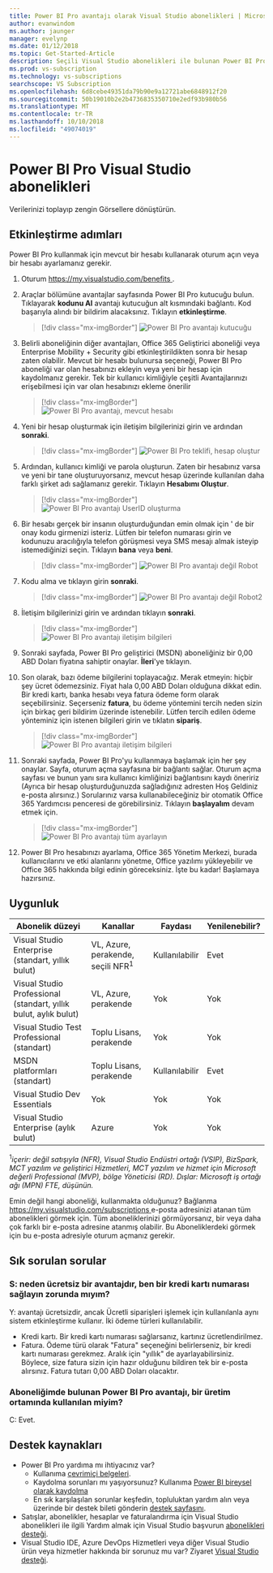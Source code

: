 ```yaml
---
title: Power BI Pro avantajı olarak Visual Studio abonelikleri | Microsoft Docs
author: evanwindom
ms.author: jaunger
manager: evelynp
ms.date: 01/12/2018
ms.topic: Get-Started-Article
description: Seçili Visual Studio abonelikleri ile bulunan Power BI Pro aboneliği hakkında bilgi edinin.
ms.prod: vs-subscription
ms.technology: vs-subscriptions
searchscope: VS Subscription
ms.openlocfilehash: 6d8cebe49351da79b90e9a12721abe6848912f20
ms.sourcegitcommit: 50b19010b2e2b4736835350710e2edf93b980b56
ms.translationtype: MT
ms.contentlocale: tr-TR
ms.lasthandoff: 10/10/2018
ms.locfileid: "49074019"
---
```

# <a name="power-bi-pro-in-visual-studio-subscriptions"></a>Power BI Pro Visual Studio abonelikleri

Verilerinizi toplayıp zengin Görsellere dönüştürün.

## <a name="activation-steps"></a>Etkinleştirme adımları
Power BI Pro kullanmak için mevcut bir hesabı kullanarak oturum açın veya bir hesabı ayarlamanız gerekir.
1.  Oturum [ https://my.visualstudio.com/benefits ](https://my.visualstudio.com/benefits?wt.mc_id=o~msft~docs).

2.  Araçlar bölümüne avantajlar sayfasında Power BI Pro kutucuğu bulun. Tıklayarak **kodunu Al** avantajı kutucuğun alt kısmındaki bağlantı.   Kod başarıyla alındı bir bildirim alacaksınız.  Tıklayın **etkinleştirme**.
    > [!div class="mx-imgBorder"]
    > ![Power BI Pro avantajı kutucuğu](_img\vs-pbi\vs-pbi-tile.png)

2. Belirli aboneliğinin diğer avantajları, Office 365 Geliştirici aboneliği veya Enterprise Mobility + Security gibi etkinleştirildikten sonra bir hesap zaten olabilir.  Mevcut bir hesabı bulunursa seçeneği, Power BI Pro aboneliği var olan hesabınızı ekleyin veya yeni bir hesap için kaydolmanız gerekir.  Tek bir kullanıcı kimliğiyle çeşitli Avantajlarınızı erişebilmesi için var olan hesabınızı ekleme önerilir
    > [!div class="mx-imgBorder"]
    > ![Power BI Pro avantajı, mevcut hesabı](_img\vs-pbi\vs-pbi-existing-account.png)

3.  Yeni bir hesap oluşturmak için iletişim bilgilerinizi girin ve ardından **sonraki**.
    > [!div class="mx-imgBorder"]
    > ![Power BI Pro teklifi, hesap oluştur](_img\vs-pbi\vs-pbi-create-account-cropped.png)


4.  Ardından, kullanıcı kimliği ve parola oluşturun.  Zaten bir hesabınız varsa ve yeni bir tane oluşturuyorsanız, mevcut hesap üzerinde kullanılan daha farklı şirket adı sağlamanız gerekir.  Tıklayın **Hesabımı Oluştur**.
    > [!div class="mx-imgBorder"]
    > ![Power BI Pro avantajı UserID oluşturma](_img\vs-pbi\vs-pbi-create-user-id-cropped.png)


5.  Bir hesabı gerçek bir insanın oluşturduğundan emin olmak için ' de bir onay kodu girmenizi isteriz.  Lütfen bir telefon numarası girin ve kodunuzu aracılığıyla telefon görüşmesi veya SMS mesajı almak isteyip istemediğinizi seçin.  Tıklayın **bana** veya **beni**.
    > [!div class="mx-imgBorder"]
    > ![Power BI Pro avantajı değil Robot](_img\vs-pbi\vs-pbi-robot1-cropped.png)


6.  Kodu alma ve tıklayın girin **sonraki**.
    > [!div class="mx-imgBorder"]
    > ![Power BI Pro avantajı değil Robot2](_img\vs-pbi\vs-pbi-robot2-cropped.png)

7.  İletişim bilgilerinizi girin ve ardından tıklayın **sonraki**.
    > [!div class="mx-imgBorder"]
    > ![Power BI Pro avantajı iletişim bilgileri](_img\vs-pbi\vs-pbi-contact-cropped.png)


8.  Sonraki sayfada, Power BI Pro geliştirici (MSDN) aboneliğiniz bir 0,00 ABD Doları fiyatına sahiptir onaylar.  **İleri**'ye tıklayın.

9.  Son olarak, bazı ödeme bilgilerini toplayacağız.  Merak etmeyin: hiçbir şey ücret ödemezsiniz.  Fiyat hala 0,00 ABD Doları olduğuna dikkat edin.  Bir kredi kartı, banka hesabı veya fatura ödeme form olarak seçebilirsiniz.  Seçerseniz **fatura**, bu ödeme yöntemini tercih neden sizin için birkaç geri bildirim üzerinde istenebilir.  Lütfen tercih edilen ödeme yönteminiz için istenen bilgileri girin ve tıklatın **sipariş**.
    > [!div class="mx-imgBorder"]
    > ![Power BI Pro avantajı iletişim bilgileri](_img\vs-pbi\vs-pbi-payment-blurred-cropped.png)

10. Sonraki sayfada, Power BI Pro'yu kullanmaya başlamak için her şey onaylar.  Sayfa, oturum açma sayfasına bir bağlantı sağlar.  Oturum açma sayfası ve bunun yanı sıra kullanıcı kimliğinizi bağlantısını kaydı öneririz  (Ayrıca bir hesap oluşturduğunuzda sağladığınız adresten Hoş Geldiniz e-posta alırsınız.)  Sorularınız varsa kullanabileceğiniz bir otomatik Office 365 Yardımcısı penceresi de görebilirsiniz.  Tıklayın **başlayalım** devam etmek için.
    > [!div class="mx-imgBorder"]
    > ![Power BI Pro avantajı tüm ayarlayın](_img\vs-pbi\vs-pbi-all-set-cropped.png)


11. Power BI Pro hesabınızı ayarlama, Office 365 Yönetim Merkezi, burada kullanıcılarını ve etki alanlarını yönetme, Office yazılımı yükleyebilir ve Office 365 hakkında bilgi edinin göreceksiniz.  İşte bu kadar!  Başlamaya hazırsınız.

## <a name="eligibility"></a>Uygunluk
| Abonelik düzeyi                                                 |     Kanallar                                            | Faydası                                                          | Yenilenebilir?    |
|--------------------------------------------------------------------|---------------------------------------------------------|------------------------------------------------------------------|---------------|
| Visual Studio Enterprise (standart, yıllık bulut)   | VL, Azure, perakende, seçili NFR<sup>1</sup> | Kullanılabilir       |  Evet|
| Visual Studio Professional (standart, yıllık bulut, aylık bulut) | VL, Azure, perakende                                       | Yok                                                            |Yok         |
| Visual Studio Test Professional (standart)                         | Toplu Lisans, perakende                                              | Yok                                                            |Yok         |
| MSDN platformları (standart)                                          | Toplu Lisans, perakende                                              | Kullanılabilir       |  Evet|
| Visual Studio Dev Essentials | Yok  | Yok |Yok|
| Visual Studio Enterprise (aylık bulut) | Azure                                       | Yok                                  |Yok|

<sup>1</sup>*içerir: değil satışıyla (NFR), Visual Studio Endüstri ortağı (VSIP), BizSpark, MCT yazılım ve geliştirici Hizmetleri, MCT yazılım ve hizmet için Microsoft değerli Professional (MVP), bölge Yöneticisi (RD).    Dışlar: Microsoft iş ortağı ağı (MPN) FTE, düşünün.*


Emin değil hangi aboneliği, kullanmakta olduğunuz?  Bağlanma [ https://my.visualstudio.com/subscriptions ](https://my.visualstudio.com/subscriptions?wt.mc_id=o~msft~docs) e-posta adresinizi atanan tüm abonelikleri görmek için. Tüm aboneliklerinizi görmüyorsanız, bir veya daha çok farklı bir e-posta adresine atanmış olabilir.  Bu Aboneliklerdeki görmek için bu e-posta adresiyle oturum açmanız gerekir.

 
## <a name="frequently-asked-questions"></a>Sık sorulan sorular
### <a name="q--if-the-benefit-is-free-why-do-i-have-to-supply-a-credit-card-number"></a>S: neden ücretsiz bir avantajdır, ben bir kredi kartı numarası sağlayın zorunda mıyım?
Y: avantajı ücretsizdir, ancak Ücretli siparişleri işlemek için kullanılanla aynı sistem etkinleştirme kullanır.  İki ödeme türleri kullanılabilir. 
- Kredi kartı.  Bir kredi kartı numarası sağlarsanız, kartınız ücretlendirilmez. 
- Fatura.  Ödeme türü olarak "Fatura" seçeneğini belirlerseniz, bir kredi kartı numarası gerekmez.  Aralık için "yıllık" de ayarlayabilirsiniz.  Böylece, size fatura sizin için hazır olduğunu bildiren tek bir e-posta alırsınız.  Fatura tutarı 0,00 ABD Doları olacaktır.  

### <a name="q--can-the-power-bi-pro-benefit-included-in-my-subscription-be-used-in-a-production-environment"></a>Aboneliğimde bulunan Power BI Pro avantajı, bir üretim ortamında kullanılan miyim?
C: Evet.  


## <a name="support-resources"></a>Destek kaynakları
-  Power BI Pro yardıma mı ihtiyacınız var?
    - Kullanıma [çevrimiçi belgeleri](/power-bi/).
    - Kaydolma sorunları mı yaşıyorsunuz?  Kullanıma [Power BI bireysel olarak kaydolma](/power-bi/service-self-service-signup-for-power-bi)
    - En sık karşılaşılan sorunlar keşfedin, topluluktan yardım alın veya üzerinde bir destek bileti gönderin [destek sayfasını](https://powerbi.microsoft.com/support/).
-  Satışlar, abonelikler, hesaplar ve faturalandırma için Visual Studio abonelikleri ile ilgili Yardım almak için Visual Studio başvurun [abonelikleri desteği](https://visualstudio.microsoft.com/subscriptions/support/).
-  Visual Studio IDE, Azure DevOps Hizmetleri veya diğer Visual Studio ürün veya hizmetler hakkında bir sorunuz mu var?  Ziyaret [Visual Studio desteği](https://visualstudio.microsoft.com/support/).